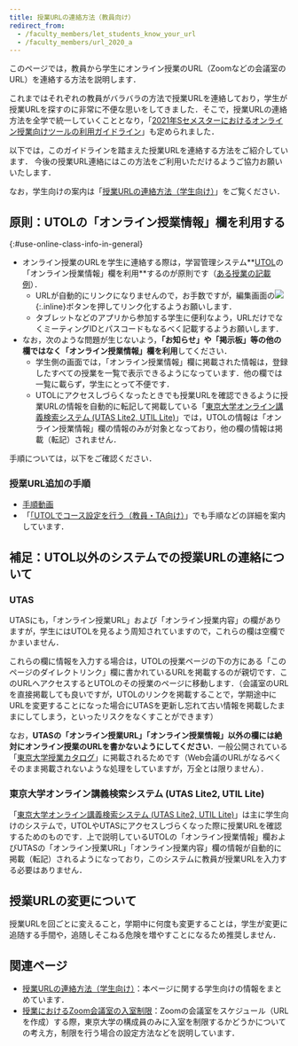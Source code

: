 ```yaml
---
title: 授業URLの連絡方法（教員向け）
redirect_from:
  - /faculty_members/let_students_know_your_url
  - /faculty_members/url_2020_a
---
```


このページでは，教員から学生にオンライン授業のURL（Zoomなどの会議室のURL）を連絡する方法を説明します．

これまではそれぞれの教員がバラバラの方法で授業URLを連絡しており，学生が授業URLを探すのに非常に不便な思いをしてきました．そこで，授業URLの連絡方法を全学で統一していくこととなり，「[2021年Sセメスターにおけるオンライン授業向けツールの利用ガイドライン](/docs/guideline/)」も定められました．

以下では，このガイドラインを踏まえた授業URLを連絡する方法をご紹介しています．
今後の授業URL連絡にはこの方法をご利用いただけるようご協力お願いいたします．

なお，学生向けの案内は「[授業URLの連絡方法（学生向け）](/oc/url/)」をご覧ください．

## 原則：UTOLの「オンライン授業情報」欄を利用する
{:#use-online-class-info-in-general}

- オンライン授業のURLを学生に連絡する際は，学習管理システム**[UTOL](/utol/)の「オンライン授業情報」欄を利用**するのが原則です（[ある授業の記載例](https://utol.ecc.u-tokyo.ac.jp/lms/course?idnumber=2020FEN-EE3d16L10J01)）．
    - URLが自動的にリンクになりませんので，お手数ですが，編集画面の![](url_button.png){:.inline}ボタンを押してリンク化するようお願いします．
    - タブレットなどのアプリから参加する学生に便利なよう，URLだけでなくミーティングIDとパスコードもなるべく記載するようお願いします．
- なお，次のような問題が生じないよう，**「お知らせ」や「掲示板」等の他の欄ではなく「オンライン授業情報」欄を利用**してください．
    - 学生側の画面では，「オンライン授業情報」欄に掲載された情報は，登録したすべての授業を一覧で表示できるようになっています．他の欄では一覧に載らず，学生にとって不便です．
    - UTOLにアクセスしづらくなったときでも授業URLを確認できるように授業URLの情報を自動的に転記して掲載している「[東京大学オンライン講義検索システム (UTAS Lite2, UTIL Lite)](https://utelecon-directory.adm.u-tokyo.ac.jp/)」では，UTOLの情報は「オンライン授業情報」欄の情報のみが対象となっており，他の欄の情報は掲載（転記）されません．


手順については，以下をご確認ください．

### 授業URL追加の手順

- [手順動画](https://youtu.be/JeBwwDfhJJw)
- 「[「UTOLでコース設定を行う（教員・TA向け）](../../utol/lecturers/settings/)」でも手順などの詳細を案内しています．


## 補足：UTOL以外のシステムでの授業URLの連絡について

### UTAS

UTASにも，「オンライン授業URL」および「オンライン授業内容」の欄がありますが，学生にはUTOLを見るよう周知されていますので，これらの欄は空欄でかまいません．

これらの欄に情報を入力する場合は，UTOLの授業ページの下の方にある「このページのダイレクトリンク」欄に書かれているURLを掲載するのが親切です．このURLへアクセスするとUTOLのその授業のページに移動します．（会議室のURLを直接掲載しても良いですが，UTOLのリンクを掲載することで，学期途中にURLを変更することになった場合にUTASを更新し忘れて古い情報を掲載したままにしてしまう，といったリスクをなくすことができます）

なお，**UTASの「オンライン授業URL」「オンライン授業情報」以外の欄には絶対にオンライン授業のURLを書かないようにしてください**．一般公開されている「[東京大学授業カタログ](https://catalog.he.u-tokyo.ac.jp/)」に掲載されるためです（Web会議のURLがなるべくそのまま掲載されないような処理をしていますが，万全とは限りません）．

### 東京大学オンライン講義検索システム (UTAS Lite2, UTIL Lite)

「[東京大学オンライン講義検索システム (UTAS Lite2, UTIL Lite)](https://utelecon-directory.adm.u-tokyo.ac.jp/)」は主に学生向けのシステムで，UTOLやUTASにアクセスしづらくなった際に授業URLを確認するためのものです．上で説明しているUTOLの「オンライン授業情報」欄およびUTASの「オンライン授業URL」「オンライン授業内容」欄の情報が自動的に掲載（転記）されるようになっており，このシステムに教員が授業URLを入力する必要はありません．

## 授業URLの変更について

授業URLを回ごとに変えること，学期中に何度も変更することは，学生が変更に追随する手間や，追随しそこねる危険を増やすことになるため推奨しません．

## 関連ページ

- [授業URLの連絡方法（学生向け）](/oc/url/)：本ページに関する学生向けの情報をまとめています．
- [授業におけるZoom会議室の入室制限](/faculty_members/zoom_access_control/)：Zoomの会議室をスケジュール（URLを作成）する際，東京大学の構成員のみに入室を制限するかどうかについての考え方，制限を行う場合の設定方法などを説明しています．
